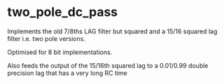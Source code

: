 # two_pole_dc_pass

Implements the old 7/8ths LAG filter but squared and a 15/16 squared lag filter
i.e. two pole versions.

Optimised for 8 bit implementations.

Also feeds the output of the 15/16th squared lag to a 0.01/0.99 double precision lag that
has a very long RC time
